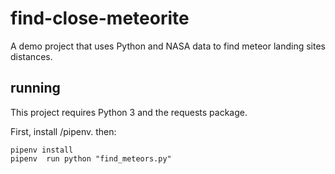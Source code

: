 # find-close-meteorite
A demo project that uses Python and NASA data to find meteor landing sites distances.

## running

This project requires Python 3 and the requests package.

First, install /pipenv. then:

```
pipenv install
pipenv  run python "find_meteors.py"
```
